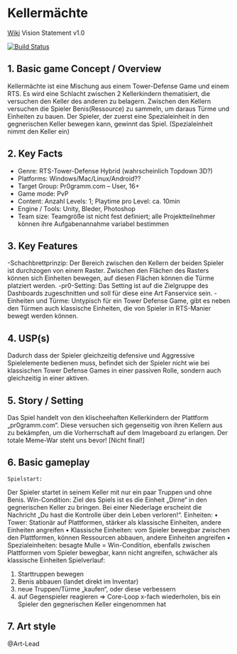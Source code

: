 # Kellermächte
[Wiki](https://github.com/kellergemeinde/game_towerdefense/wiki)
Vision Statement v1.0


[![Build Status](https://travis-ci.org/kellergemeinde/game_towerdefense.svg?branch=master)](https://travis-ci.org/kellergemeinde/game_towerdefense)


## 1. Basic game Concept / Overview 
Kellermächte ist eine Mischung aus einem Tower-Defense Game und einem RTS. Es wird eine Schlacht zwischen 2 Kellerkindern thematisiert, die versuchen den Keller des anderen zu belagern. 
Zwischen den Kellern versuchen die Spieler Benis(Ressource) zu sammeln, um daraus Türme und Einheiten zu bauen. Der Spieler, der zuerst eine Spezialeinheit in den gegnerischen Keller bewegen kann, gewinnt das Spiel. (Spezialeinheit nimmt den Keller ein)


## 2. Key Facts
- Genre: RTS-Tower-Defense Hybrid  (wahrscheinlich Topdown 3D?)
- Platforms: Windows/Mac/Linux/Android??
- Target Group: Pr0gramm.com – User, 16+
- Game mode: PvP
- Content:  Anzahl Levels:  1; Playtime pro Level:  ca. 10min
- Engine / Tools: Unity, Bleder, Photoshop
- Team size: Teamgröße ist nicht fest definiert; alle Projektteilnehmer können ihre Aufgabenannahme variabel bestimmen 


## 3. Key Features 
-Schachbrettprinzip:
Der Bereich zwischen den Kellern der beiden Spieler ist durchzogen von einem Raster. Zwischen den Flächen des Rasters können sich Einheiten bewegen, auf diesen Flächen können die Türme platziert werden.
-pr0-Setting:
Das Setting ist auf die Zielgruppe des Dashboards zugeschnitten und soll für diese eine Art Fanservice sein.
-Einheiten und Türme:
Untypisch für ein Tower Defense Game, gibt es neben den Türmen auch klassische Einheiten, die von Spieler in RTS-Manier bewegt werden können.


## 4. USP(s) 
Dadurch dass der Spieler gleichzeitig defensive und Aggressive Spielelemente bedienen muss, befindet sich der Spieler nicht wie bei klassischen Tower Defense Games in einer passiven Rolle, sondern auch gleichzeitig in einer aktiven.


## 5. Story / Setting 
Das Spiel handelt von den klischeehaften Kellerkindern der Plattform „pr0gramm.com“. Diese versuchen sich gegenseitig von ihren Kellern aus zu bekämpfen, um die Vorherrschaft auf dem Imageboard zu erlangen. 
Der totale Meme-War steht uns bevor!
[Nicht final!]


## 6. Basic gameplay 
	Spielstart:
Der Spieler startet in seinem Keller mit nur ein paar Truppen und ohne Benis.
	Win-Condition:
Ziel des Spiels ist es die Einheit „Dirne“ in den gegnerischen Keller zu bringen. Bei einer Niederlage erscheint die Nachricht „Du hast die Kontrolle über dein Leben verloren!“.
Einheiten:
•	Tower: Stationär auf Plattformen, stärker als klassische Einheiten, andere Einheiten angreifen 
•	Klassische Einheiten: vom Spieler bewegbar zwischen den Plattformen, können Ressourcen abbauen, andere Einheiten angreifen
•	Spezialeinheiten: besagte Mulle = Win-Condition, ebenfalls zwischen Plattformen vom Spieler bewegbar, kann nicht angreifen, schwächer als klassische Einheiten 
Spielverlauf:
1. Starttruppen bewegen  
2. Benis abbauen (landet direkt im Inventar)
3. neue Truppen/Türme „kaufen“, oder diese verbessern 
4. auf Gegenspieler reagieren 
=> Core-Loop x-fach wiederholen, bis ein Spieler den gegnerischen Keller eingenommen hat

## 7. Art style 
@Art-Lead
